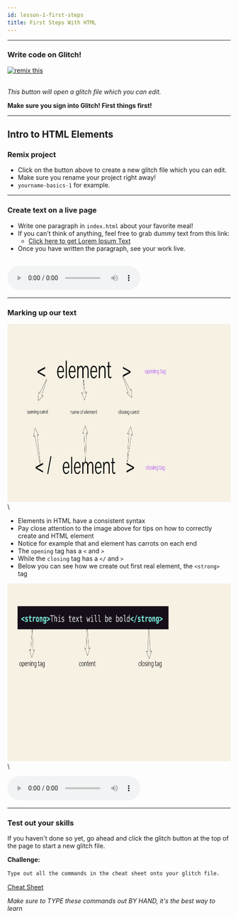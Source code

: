 ```yaml
---
id: lesson-1-first-steps
title: First Steps With HTML
---
```


---



### Write code on Glitch!
<!-- Remix Button -->
<a href="https://glitch.com/edit/#!/remix/basic-template-1" target="_blank">
  <img src="https://cdn.glitch.com/2bdfb3f8-05ef-4035-a06e-2043962a3a13%2Fremix%402x.png?1513093958726" alt="remix this" height="33">
</a>
<br>
<br>

_This button will open a glitch file which you can edit._

**Make sure you sign into Glitch! First things first!**


---

## Intro to HTML Elements 

### Remix project 
* Click on the button above to create a new glitch file which you can edit.
* Make sure you rename your project right away!
* `yourname-basics-1` for example.

---

### Create text on a live page
* Write one paragraph in `index.html` about your favorite meal!
* If you can't think of anything, feel free to grab dummy text from this link:
	* <a href="https://www.lipsum.com/feed/html" target="_blank"> Click here to get Lorem Ipsum Text</a>
* Once you have written the paragraph, see your work live.


<br>

<audio controls>
  <source src="https://ia802807.us.archive.org/29/items/acidplanet-audio-01317796/01317796.mp3" type="audio/mp3">
  Your browser does not support the audio tag.
</audio> 

---


### Marking up our text

<img src="https://raw.githubusercontent.com/lennyroyroy/the-basics/master/docs/static/img/element-1.png" width="100%;" height="400px;">\


* Elements in HTML have a consistent syntax
* Pay close attention to the image above for tips on how to correctly create and HTML element
* Notice for example that and element has carrots on each end
* The `opening` tag has a `<` and `>`
* While the `closing` tag has a `</` and `>`
* Below you can see how we create out first real element, the `<strong>` tag

<img src="https://raw.githubusercontent.com/lennyroyroy/the-basics/master/docs/static/img/strong-2.png" width="100%;" height="400px;">\


<audio controls>
  <source src="https://ia802807.us.archive.org/29/items/acidplanet-audio-01317796/01317796.mp3" type="audio/mp3">
  Your browser does not support the audio tag.
</audio> 

---

### Test out your skills
If you haven't done so yet, go ahead and click the glitch button at the top of the page to start a new glitch file. 


**Challenge:**
```html
Type out all the commands in the cheat sheet onto your glitch file.
```

[Cheat Sheet](resources/1.1-cheat-sheet.md)


*Make sure to TYPE these commands out BY HAND, it's the best way to learn*





